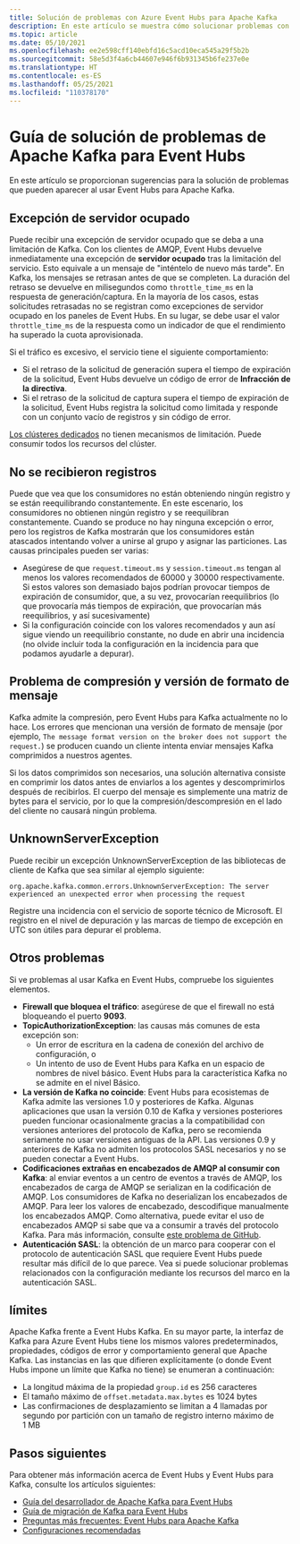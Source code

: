 ```yaml
---
title: Solución de problemas con Azure Event Hubs para Apache Kafka
description: En este artículo se muestra cómo solucionar problemas con Azure Event Hubs para Apache Kafka
ms.topic: article
ms.date: 05/10/2021
ms.openlocfilehash: ee2e598cff140ebfd16c5acd10eca545a29f5b2b
ms.sourcegitcommit: 58e5d3f4a6cb44607e946f6b931345b6fe237e0e
ms.translationtype: HT
ms.contentlocale: es-ES
ms.lasthandoff: 05/25/2021
ms.locfileid: "110378170"
---
```

# <a name="apache-kafka-troubleshooting-guide-for-event-hubs"></a>Guía de solución de problemas de Apache Kafka para Event Hubs
En este artículo se proporcionan sugerencias para la solución de problemas que pueden aparecer al usar Event Hubs para Apache Kafka. 

## <a name="server-busy-exception"></a>Excepción de servidor ocupado
Puede recibir una excepción de servidor ocupado que se deba a una limitación de Kafka. Con los clientes de AMQP, Event Hubs devuelve inmediatamente una excepción de **servidor ocupado** tras la limitación del servicio. Esto equivale a un mensaje de "inténtelo de nuevo más tarde". En Kafka, los mensajes se retrasan antes de que se completen. La duración del retraso se devuelve en milisegundos como `throttle_time_ms` en la respuesta de generación/captura. En la mayoría de los casos, estas solicitudes retrasadas no se registran como excepciones de servidor ocupado en los paneles de Event Hubs. En su lugar, se debe usar el valor `throttle_time_ms` de la respuesta como un indicador de que el rendimiento ha superado la cuota aprovisionada.

Si el tráfico es excesivo, el servicio tiene el siguiente comportamiento:

- Si el retraso de la solicitud de generación supera el tiempo de expiración de la solicitud, Event Hubs devuelve un código de error de **Infracción de la directiva**.
- Si el retraso de la solicitud de captura supera el tiempo de expiración de la solicitud, Event Hubs registra la solicitud como limitada y responde con un conjunto vacío de registros y sin código de error.

[Los clústeres dedicados](event-hubs-dedicated-overview.md) no tienen mecanismos de limitación. Puede consumir todos los recursos del clúster.

## <a name="no-records-received"></a>No se recibieron registros
Puede que vea que los consumidores no están obteniendo ningún registro y se están reequilibrando constantemente. En este escenario, los consumidores no obtienen ningún registro y se reequilibran constantemente. Cuando se produce no hay ninguna excepción o error, pero los registros de Kafka mostrarán que los consumidores están atascados intentando volver a unirse al grupo y asignar las particiones. Las causas principales pueden ser varias:

- Asegúrese de que `request.timeout.ms` y `session.timeout.ms` tengan al menos los valores recomendados de 60000 y 30000 respectivamente. Si estos valores son demasiado bajos podrían provocar tiempos de expiración de consumidor, que, a su vez, provocarían reequilibrios (lo que provocaría más tiempos de expiración, que provocarían más reequilibrios, y así sucesivamente) 
- Si la configuración coincide con los valores recomendados y aun así sigue viendo un reequilibrio constante, no dude en abrir una incidencia (no olvide incluir toda la configuración en la incidencia para que podamos ayudarle a depurar).

## <a name="compressionmessage-format-version-issue"></a>Problema de compresión y versión de formato de mensaje
Kafka admite la compresión, pero Event Hubs para Kafka actualmente no lo hace. Los errores que mencionan una versión de formato de mensaje (por ejemplo, `The message format version on the broker does not support the request.`) se producen cuando un cliente intenta enviar mensajes Kafka comprimidos a nuestros agentes.

Si los datos comprimidos son necesarios, una solución alternativa consiste en comprimir los datos antes de enviarlos a los agentes y descomprimirlos después de recibirlos. El cuerpo del mensaje es simplemente una matriz de bytes para el servicio, por lo que la compresión/descompresión en el lado del cliente no causará ningún problema.

## <a name="unknownserverexception"></a>UnknownServerException
Puede recibir un excepción UnknownServerException de las bibliotecas de cliente de Kafka que sea similar al ejemplo siguiente: 

```
org.apache.kafka.common.errors.UnknownServerException: The server experienced an unexpected error when processing the request
```

Registre una incidencia con el servicio de soporte técnico de Microsoft.  El registro en el nivel de depuración y las marcas de tiempo de excepción en UTC son útiles para depurar el problema. 

## <a name="other-issues"></a>Otros problemas
Si ve problemas al usar Kafka en Event Hubs, compruebe los siguientes elementos.

- **Firewall que bloquea el tráfico**: asegúrese de que el firewall no está bloqueando el puerto **9093**.
- **TopicAuthorizationException**: las causas más comunes de esta excepción son:
    - Un error de escritura en la cadena de conexión del archivo de configuración, o
    - Un intento de uso de Event Hubs para Kafka en un espacio de nombres de nivel básico. Event Hubs para la característica Kafka no se admite en el nivel Básico.
- **La versión de Kafka no coincide**: Event Hubs para ecosistemas de Kafka admite las versiones 1.0 y posteriores de Kafka. Algunas aplicaciones que usan la versión 0.10 de Kafka y versiones posteriores pueden funcionar ocasionalmente gracias a la compatibilidad con versiones anteriores del protocolo de Kafka, pero se recomienda seriamente no usar versiones antiguas de la API. Las versiones 0.9 y anteriores de Kafka no admiten los protocolos SASL necesarios y no se pueden conectar a Event Hubs.
- **Codificaciones extrañas en encabezados de AMQP al consumir con Kafka**: al enviar eventos a un centro de eventos a través de AMQP, los encabezados de carga de AMQP se serializan en la codificación de AMQP. Los consumidores de Kafka no deserializan los encabezados de AMQP. Para leer los valores de encabezado, descodifique manualmente los encabezados AMQP. Como alternativa, puede evitar el uso de encabezados AMQP si sabe que va a consumir a través del protocolo Kafka. Para más información, consulte [este problema de GitHub](https://github.com/Azure/azure-event-hubs-for-kafka/issues/56).
- **Autenticación SASL**: la obtención de un marco para cooperar con el protocolo de autenticación SASL que requiere Event Hubs puede resultar más difícil de lo que parece. Vea si puede solucionar problemas relacionados con la configuración mediante los recursos del marco en la autenticación SASL. 

## <a name="limits"></a>límites
Apache Kafka frente a Event Hubs Kafka. En su mayor parte, la interfaz de Kafka para Azure Event Hubs tiene los mismos valores predeterminados, propiedades, códigos de error y comportamiento general que Apache Kafka. Las instancias en las que difieren explícitamente (o donde Event Hubs impone un límite que Kafka no tiene) se enumeran a continuación:

- La longitud máxima de la propiedad `group.id` es 256 caracteres
- El tamaño máximo de `offset.metadata.max.bytes` es 1024 bytes
- Las confirmaciones de desplazamiento se limitan a 4 llamadas por segundo por partición con un tamaño de registro interno máximo de 1 MB


## <a name="next-steps"></a>Pasos siguientes
Para obtener más información acerca de Event Hubs y Event Hubs para Kafka, consulte los artículos siguientes:  

- [Guía del desarrollador de Apache Kafka para Event Hubs](apache-kafka-developer-guide.md)
- [Guía de migración de Kafka para Event Hubs](apache-kafka-migration-guide.md)
- [Preguntas más frecuentes: Event Hubs para Apache Kafka](apache-kafka-frequently-asked-questions.yml)
- [Configuraciones recomendadas](apache-kafka-configurations.md)
